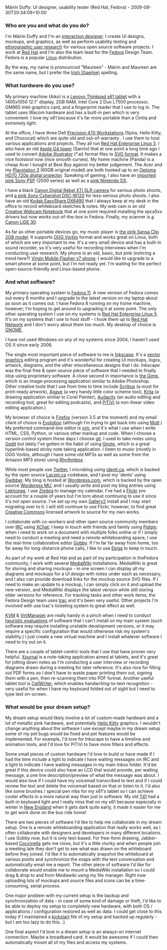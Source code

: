 Máirín Duffy: UI designer, usability tester (Red Hat, Fedora) - 2009-08-30T20:34:09+10:00

### Who are you and what do you do?

I'm Máirín Duffy and I'm an [interaction designer](http://en.wikipedia.org/wiki/Interaction_design "Wikipedia entry on interaction design."). I create UI designs, mockups, and graphics, as well as perform usability testing and [ethnographic user research](http://en.wikipedia.org/wiki/Contextual_design "Wikipedia entry on contextual design.") for various open source software projects. I work at [Red Hat](http://www.redhat.com "Red Hat's website.") and I'm also the team lead for the [Fedora][] Design Team. Fedora is a popular [Linux](http://en.wikipedia.org/wiki/Linux "Wikipedia entry on Linux.") distribution.

By the way, my name is pronounced "Maureen" - Máirín and Maureen are the same name, but I prefer the [Irish (Gaeilge)](http://www.daltai.com/home.htm "Irish information and resources.") spelling.

### What hardware do you use?

My primary machine (Aiko) is a [Lenovo Thinkpad x61 tablet][thinkpad-x61] with a 1400x1050 12.1" display, 2GB RAM, Intel Core 2 Duo L7500 processor, GM965 Intel graphics card, and a fingerprint reader that I use to log in. The tablet uses Wacom hardware and has a built-in pen which is very convenient. I love my x61 because it's far more portable than a Cintiq and extremely light.

At the office, I have three Dell [Precision 470 Workstations][precision-470] (Spira, Hello Kitty, and Chococat) which are quite old and out-of-warranty . I use them to host various applications and projects. They all run [Red Hat Enterprise Linux 5][rhel]. I also have an old [Apple G4 tower][power-mac-g4] (Sanrio) that at one point a long time ago I used to convert [Adobe Illustrator][illustrator] (*.ai) format files to [SVG format](http://www.w3.org/Graphics/SVG "The official SVG spec."). It makes a nice footstool now (nice smooth curves). My home machine (Panda) is a cheap Acer I bought at Best Buy against my better judgement. The Acer and my [Playstation 3][ps3] (60GB original model) are both hooked up to an [Optoma HD70 720p digital projector][hd70]. Speaking of gaming, I also have an [imported pink Sony PSP][psp] (2000 series) as well as a [pink Nintendo DS][ds].

I have a black [Canon Digital Rebel XTI SLR camera][rebel-xti] for serious photo shoots, and [a pink Sony Cybershot DSC-W120][cyber-shot-w120] for less-serious photo shoots. I also have an old [Kodak EasyShare DX6490][easyshare-dx6490] that I always keep at my desk in the office to record whiteboard sketches & notes. My web cam is an old [Creative Webcam Notebook][webcam-notebook] that at one point required installing the spca5xx drivers but now works out-of-the-box in Fedora. Finally, my scanner is [a Canon LiDE 30][lide-30].

As far as other portable devices go, my music player is [the pink Sansa Clip 2GB model][sansa-clip]. It supports [OGG Vorbis](http://vorbis.com/ "The official site for the OGG audio format.") format and works great on Linux, both of which are very important to me. It's a very small device and has a built-in sound recorder, so it's very useful for recording interviews when I'm conducting user research. My phone is an old, basic, but pink (noticing a trend here?) [Virgin Mobile Flasher v7 phone][flasher-v7]; I would like to upgrade to a smart phone at some point, but I'm not ready yet. I'm waiting for the perfect open-source-friendly and Linux-based phone.

### And what software?

My primary operating system is [Fedora 11][fedora]. A new version of Fedora comes out every 6 months and I upgrade to the latest version on my laptop about as soon as it comes out. I have Fedora 8 running on my home machine, however; I'm hoping to get around to upgrading it at some point. The only other operating system I use on my systems is [Red Hat Enterprise Linux 5][rhel]. It's on my systems that I use to host stuff - I hook them up to [Red Hat Network][red-hat-network] and I don't worry about them too much. My desktop of choice is [GNOME][].

I have not used Windows on any of my systems since 2004; I haven't used OS X since early 2006.

The single most important piece of software to me is [Inkscape][]. It's a [vector graphics](http://en.wikipedia.org/wiki/Vector_graphics "Wikipedia entry on vector graphics.") editing program and it's wonderful for creating UI mockups, logos, artwork, diagrams, and the other miscellaneous designs that I do. Inkscape was the final free & open source piece of software that I needed to finally stop using proprietary software. A close second in importance is [the Gimp][gimp], which is an image-processing application similar to Adobe Photoshop. Other creative tools that I use from time to time include [Scribus][] (a must for print-ready artwork), [Agave][] (a very handy little color scheme tool), [Krita][] (a drawing application similar to Corel Painter), [Audacity][] (an audio editing and recording tool, great for editing podcasts), and [PiTiVi][] (a non-linear video editing application.)

My browser of choice is [Firefox][] (version 3.5 at the moment) and my email client of choice is [Evolution][] (although I'm trying to get back into using [Mutt][].) My preferred command-line editor is [vim][], and it's what I use when I write HTML, CSS, Python, or various other markup and code. When I choose a version control system these days I choose [git][]. I used to take notes using [Gedit][] but lately I've gotten in the habit of using [Gnote][], which is a great hyperlink-based sticky note taking application. I listen to music (mostly in OGG Vorbis, although I have some old MP3s as well as some from the Amazon MP3 store) using [Rhythmbox][].

While most people use [Twitter][], I microblog using [identi.ca][], which is backed by the open source [Laconi.ca][statusnet] codebase, and I post my 'dents' using [Gwibber][]. My blog is hosted at [Wordpress.com][wordpress], which is backed by the open source [Wordpress MU][wordpress-mu], and I usually write and post my blog entries using [Lekhonee][]. I use [Zimbra][] to manage my calendar. I've had a [Flickr][] pro account for a couple of years but I'm torn about continuing to use it since it's not open source. I've set up my own [Gallery2][gallery] install and I may start migrating over to it. I will still continue to use Flickr, however, to find great [Creative Commons](http://creativecommons.org "The official Creative Commons site.") licensed artwork to source for my own works.

I collaborate with co-workers and other open source community members over [IRC](http://en.wikipedia.org/wiki/Internet_Relay_Chat 
"Wikipedia entry for IRC.") using [XChat][]; I keep in touch with friends and family using [Pidgin][]; when I need to work on a document with multiple folks online or if I simply need to conduct a meeting and need a remote whiteboarding space, I use the real-time collaborative editor [Gobby][]. If I'm far far away from home, too far away for long-distance phone calls, I like to use [Ekiga][] to keep in touch.

As part of my work at Red Hat and as part of my participation in theFedora community, I work with several [MediaWiki][] installations. MediaWiki is great for storing and sharing mockups - in one screen I can display all my diagrams and mockups for a UI design with notes under each as necessary, and I also can provide download links for the mockup source SVG files. If I need to make an update to a mockup, I can simply click on it and upload the new version, and MediaWiki displays the latest version while still storing older versions for reference. For tracking tasks and other work items, the Fedora Design team uses [trac][] and it's been very useful. Other projects I'm involved with use trac's ticketing system to great effect as well.

[KVM][] & [VirtManager][virt-manager] are really handy in a pinch when I need to conduct [heuristic evaluations](http://en.wikipedia.org/wiki/Heuristic_evaluation "Wikipedia entry on heuristic evaluation.") of software that I can't install on my main system (such software may require installing unstable development versions, or it may require a specific configuration that would otherwise risk my system's stability.) I just create a new virtual machine and I install whatever software I need to try out on it.

There are a couple of tablet-centric tools that I use that have proven very helpful. [Xournal][] is a note-taking application aimed at tablets, and it's great for jotting down notes as I'm conducting a user interview or recording diagrams drawn during a meeting for later reference. It's also nice for filling out PDF forms so I don't have to waste paper printing them out, signing them with a pen, then re-scanning them into PDF format. Another useful tablet tool is [CellWriter][], which enables handwriting-to-text recognition - very useful for when I have my keyboard folded out of sight but I need to type text on-screen.

### What would be your dream setup?

My dream setup would likely involve a lot of custom-made hardware and a lot of metallic pink hardware, and potentially [Hello Kitty](http://kittyhell.com/ "A weblog dedicated to Hello Kitty items.") graphics. I wouldn't change anything about the software I use except maybe in my dream setup some of my pet bugs would be fixed and pet features would be implemented. For example, I'd love for Inkscape to have a timeline and animation tools, and I'd love for PiTiVi to have more filters and effects.

Some small pieces of custom hardware I'd love to build or have made if I had the time include a light to indicate I have waiting messages on IRC and a light to indicate I have waiting messages in my main Inbox folder. It'd be great if this device could also have an LCD that would provide, per waiting message, a one line description/preview of what the message was about. I would also love if I could have my voicemail transcribed to text and if I could review the text and delete the voicemail based on that or listen to it. I'd also like some brushes / special pen nibs for my x61's tablet so I can achieve cooler effects in a more natural way than just in software. My old [T41][thinkpad-t41] had a built-in keyboard light and I really miss that on my x61 because especially in winter in [New England](http://en.wikipedia.org/wiki/New_England "Wikipedia entry on New England.") when it gets dark quite early, it made it easier for me to get work done on the bus ride home!

There are two pieces of software I'd like to help me collaborate in my dream setup. One is a remote whiteboarding application that really works well, as I often collaborate with designers and developers in many different locations. I use Gobby now, but it is only text-based. For free-form drawing, Jabber-based [Coccinella][] gets me close, but it's a little clunky and when people join a meeting late they don't get to see what was drawn on the whiteboard before they joined. I'd like it to automatically snapshot the whiteboard at various points and synchronize the snaps with the text conversation and automatically email me a report. The other piece of software I'd like for collaborate would enable me to mount a MediaWiki installation so I could drag & drop to and from Mediawiki using my file manager. Right now uploading lots of mockups and source files and icons can be a time-consuming, serial process.

One major problem with my current setup is the backup and synchronization of data - in case of some kind of damage or theft, I'd like to be able to deploy my setup to completely new hardware, with both OS / applications / configuration restored as well as data. I could get close to this today if I maintained a [kickstart](http://en.wikipedia.org/wiki/Kickstart_%28Linux%29 "Wikipedia entry on Kickstart (for Linux).") file of my setup and backed up regularly - but I am too lazy to do this. :)

One final aspect I'd love in a dream setup is an always-on internet connection. Maybe a broadband card. It would be awesome if I could then automatically mount all of my files and access my systems.

[fedora]: http://fedoraproject.org/ "A popular Linux distribution."
[thinkpad-x61]: http://www-307.ibm.com/pc/support/site.wss/document.do?sitestyle=lenovo&lndocid=MIGR-68040 "A tablet PC."
[precision-470]: http://support.dell.com/support/edocs/systems/ws470/en/ug_en/abtdev.htm#wp1050681 "A PC workstation."
[rhel]: http://www.redhat.com/rhel/ "A certified version of the Linux distribution."
[power-mac-g4]: http://en.wikipedia.org/wiki/Power_Mac_G4 "An old PowerPC-powered Mac tower."
[illustrator]: http://adobe.com/products/illustrator/ "A popular vector graphics editor."
[ps3]: http://www.us.playstation.com/PS3 "A shiny gaming console from Sony."
[hd70]: http://www.optomausa.com/Product_detail.asp?product_id=294 "720p HD projector."
[psp]: http://www.us.playstation.com/PSP "Sony's portable gaming console."
[ds]: http://www.nintendo.com/ds/ "Nintendo's portable gaming console."
[rebel-xti]: http://www.usa.canon.com/consumer/controller?act=ModelInfoAct&fcategoryid=139&modelid=14256 "A 10 megapixel digital SLR."
[cyber-shot-w120]: http://www.sonystyle.com/webapp/wcs/stores/servlet/ProductDisplay?catalogId=10551&storeId=10151&langId=-1&productId=8198552921665339426 "A 7 megapixel digital camera."
[easyshare-dx6490]: http://www.kodak.com/eknec/PageQuerier.jhtml?pq-locale=en_US&pq-path=1337 "A 4 megapixel digital camera."
[webcam-notebook]: http://support.creative.com/Products/ProductDetails.aspx?catID=218&CatName=Web+Cameras&subCatID=847&subCatName=WebCam+Series&prodID=629&prodName=WebCam+Notebook "An old external digital webcam."
[lide-30]: http://www.usa.canon.com/consumer/controller?act=ModelInfoAct&fcategoryid=119&modelid=6623 "A USB flatbed scanner."
[sansa-clip]: http://www.sandisk.com/products/sansa-music-and-video-players/sandisk-sansa-clip-mp3-players.aspx "A small portable music player."
[flasher-v7]: http://www.virginmobileusa.com/phones/phoneDetail.do?skuId=VM8910 "A basic mobile phone with a VGA camera."
[fedora]: http://fedoraproject.org/ "A popular Linux distribution."
[rhel]: http://www.redhat.com/rhel/ "A certified version of the Linux distribution."
[red-hat-network]: http://rhn.redhat.com/ "A platform for system software updates and provisioning."
[gnome]: http://www.gnome.org/ "A desktop system for *nix operating systems."
[inkscape]: http://www.inkscape.org/ "An open-source vector graphics program."
[gimp]: http://www.gimp.org/ "An open-source image editor."
[scribus]: http://www.scribus.net/ "An open-source desktop publishing/page layout program."
[agave]: http://home.gna.org/colorscheme/ "A colour scheme generation program for GNOME."
[krita]: http://www.koffice.org/krita/ "An open-source image editor."
[audacity]: http://audacity.sourceforge.net/ "An open-source, cross-platform audio editor."
[pitivi]: http://pitivi.org/ "An open-source video editor."
[firefox]: http://mozilla.com/firefox/ "The very popular open source web browser."
[evolution]: http://projects.gnome.org/evolution/ "An integrated mail, calendar and contact program for GNOME."
[mutt]: http://www.mutt.org/ "A command-line email client."
[vim]: http://www.vim.org/ "A popular command-line text editor."
[git]: http://git-scm.com/ "A version control system."
[gedit]: http://projects.gnome.org/gedit/ "A text editor for GNOME."
[gnote]: http://live.gnome.org/Gnote "A note-taking application for GNOME."
[rhythmbox]: http://projects.gnome.org/rhythmbox/ "A music management app for GNOME."
[twitter]: http://twitter.com/ "An online micro-blogging platform."
[identi.ca]: http://identi.ca/ "An online micro-blogging platform."
[statusnet]: http://status.net/wiki/Development "A free, open-source micro-blogging software platform."
[gwibber]: https://launchpad.net/gwibber "A micro-blogging client for GNOME."
[wordpress]: http://wordpress.com/ "Weblog publishing software."
[wordpress-mu]: http://mu.wordpress.org/ "A multi-weblog, self-hosted publishing tool."
[lekhonee]: https://fedorahosted.org/lekhonee/ "An open-source desktop Wordpress client."
[zimbra]: http://www.zimbra.com/ "An integrated mail, calendar, contact and document solution."
[flickr]: http://www.flickr.com/ "Possibly the best photo-sharing website, like, evar."
[gallery]: http://gallery.menalto.com/ "An open-source, self-hosted web-based photo album."
[xchat]: http://www.xchat.org/ "A cross-platform IRC client."
[pidgin]: http://www.pidgin.im/ "An open-source multi-protocol chat client."
[gobby]: http://gobby.0x539.de/trac/ "An open-source, cross-platform collaborative text editor."
[ekiga]: http://www.ekiga.org/ "A VoIP and video conferencing app for GNOME."
[mediawiki]: http://www.mediawiki.org/ "A PHP-based Wiki package."
[trac]: http://trac.edgewall.org/ "An issue tracker and wiki package for software development."
[kvm]: http://www.linux-kvm.org/ "Virtualisation software for Linux operating systems."
[virt-manager]: http://virt-manager.org/ "Software for managing virtual machines."
[xournal]: http://xournal.sourceforge.net/ "A sketching and note-taking application for stylus-based computers."
[cellwriter]: http://risujin.org/cellwriter/ "Handwrighting recognition software."
[thinkpad-t41]: http://www.thinkwiki.org/wiki/Category:T41 "An old Intel-based laptop PC."
[coccinella]: http://coccinella.im/ "Free, open-source software for whiteboard collaboration."
